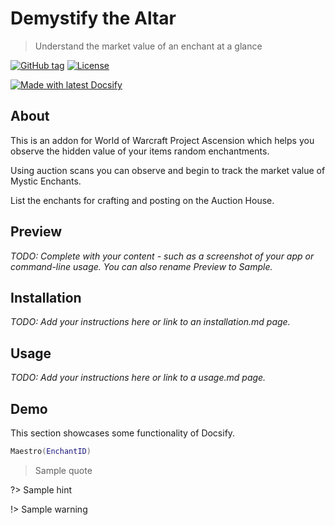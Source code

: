 <!-- TODO: Update with your values. -->
# Demystify the Altar
> Understand the market value of an enchant at a glance

 <!-- TODO: Update repo links and change license type if needed. -->
[![GitHub tag](https://img.shields.io/github/tag/MichaelCurrin/docsify-js-template.svg)](https://GitHub.com/MichaelCurrin/docsify-js-template/tags/)
[![License](https://img.shields.io/badge/License-MIT-blue.svg)](https://github.com/MichaelCurrin/docsify-js-template/blob/master/README#license)

[![Made with latest Docsify](https://img.shields.io/npm/v/docsify/latest?label=docsify)](https://docsify.js.org/)


<!-- TODO: You can delete the About and Create a Docsify site sections if you create a new project from this template -->

## About

This is an addon for World of Warcraft Project Ascension which helps you observe the hidden value of your items random enchantments.

Using auction scans you can observe and begin to track the market value of Mystic Enchants.

List the enchants for crafting and posting on the Auction House.


## Preview

_TODO: Complete with your content - such as a screenshot of your app or command-line usage. You can also rename Preview to Sample._


## Installation

_TODO: Add your instructions here or link to an installation.md page._


## Usage

_TODO: Add your instructions here or link to a usage.md page._


## Demo

This section showcases some functionality of Docsify.

```lua
Maestro(EnchantID)
```

> Sample quote

?> Sample hint

!> Sample warning 

